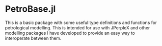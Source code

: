 # PetroBase.jl

This is a basic package with some useful type definitions and functions for petrological modelling. This is intended for use with JPerpleX and other modelling packages I have developed to provide an easy way to interoperate between them.